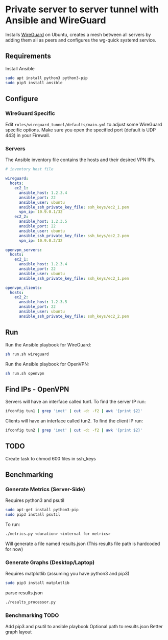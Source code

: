 # Private server to server tunnel with Ansible and WireGuard

Installs [WireGuard](https://wireguard.com) on Ubuntu, creates a mesh between all servers by adding them all as peers and configures the wg-quick systemd service.

## Requirements

Install Ansible

```bash
sudo apt install python3 python3-pip
sudo pip3 install ansible
```

## Configure

### WireGuard Specific

Edit `roles/wireguard_tunnel/defaults/main.yml` to adjust some WireGuard specific options.
Make sure you open the specified port (default is UDP 443) in your Firewall.

### Servers

The Ansible inventory file contains the hosts and their desired VPN IPs.

```yaml
# inventory host file

wireguard:
  hosts:
    ec2_1:
      ansible_host: 1.2.3.4
      ansible_port: 22
      ansible_user: ubuntu
      ansible_ssh_private_key_file: ssh_keys/ec2_1.pem
      vpn_ip: 10.9.0.1/32
    ec2_2:
      ansible_host: 1.2.3.5
      ansible_port: 22
      ansible_user: ubuntu
      ansible_ssh_private_key_file: ssh_keys/ec2_2.pem
      vpn_ip: 10.9.0.2/32

openvpn_servers:
  hosts:
    ec2_1:
      ansible_host: 1.2.3.4
      ansible_port: 22
      ansible_user: ubuntu
      ansible_ssh_private_key_file: ssh_keys/ec2_1.pem

openvpn_clients:
  hosts:
    ec2_2:
      ansible_host: 1.2.3.5
      ansible_port: 22
      ansible_user: ubuntu
      ansible_ssh_private_key_file: ssh_keys/ec2_2.pem
```

## Run

Run the Ansible playbook for WireGuard:

```bash
sh run.sh wireguard
```

Run the Ansible playbook for OpenVPN:

```bash
sh run.sh openvpn
```

## Find IPs - OpenVPN

Servers will have an interface called tun1. To find the server IP run:

```bash
ifconfig tun1 | grep 'inet' | cut -d: -f2 | awk '{print $2}'
```

Clients will have an interface called tun2. To find the client IP run:
```bash
ifconfig tun2 | grep 'inet' | cut -d: -f2 | awk '{print $2}'
```

## TODO

Create task to chmod 600 files in ssh_keys

## Benchmarking
### Generate Metrics (Server-Side)
Requires python3 and psutil
```bash
sudo apt-get install python3-pip
sudo pip3 install psutil
```
To run:
```bash
./metrics.py <duration> <interval for metrics>
```
Will generate a file named results.json (This results file path is hardcoded for now)

### Generate Graphs (Desktop/Laptop)
Requires matplotlib (assuming you have python3 and pip3)
```bash
sudo pip3 install matplotlib
```
parse results.json
```bash
./results_processor.py
```
### Benchmarking TODO
Add pip3 and psutil to ansible playbook
Optional path to results.json
Better graph layout



